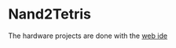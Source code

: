 # Nand2Tetris

The hardware projects are done with the [web ide][1]

[1]: https://nand2tetris.github.io/web-ide/chip
